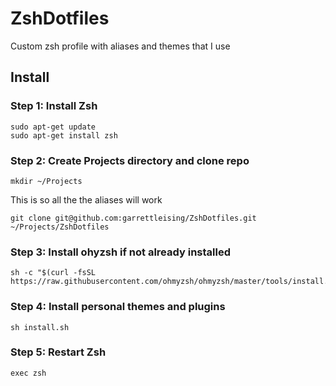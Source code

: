 # ZshDotfiles
Custom zsh profile with aliases and themes that I use

## Install

### Step 1: Install Zsh
```
sudo apt-get update
sudo apt-get install zsh
```

### Step 2: Create Projects directory and clone repo
```
mkdir ~/Projects
```
This is so all the the aliases will work
```
git clone git@github.com:garrettleising/ZshDotfiles.git ~/Projects/ZshDotfiles
```

### Step 3: Install ohyzsh if not already installed
```
sh -c "$(curl -fsSL https://raw.githubusercontent.com/ohmyzsh/ohmyzsh/master/tools/install.sh)"
```

### Step 4: Install personal themes and plugins
```
sh install.sh
```

### Step 5: Restart Zsh
```
exec zsh
```